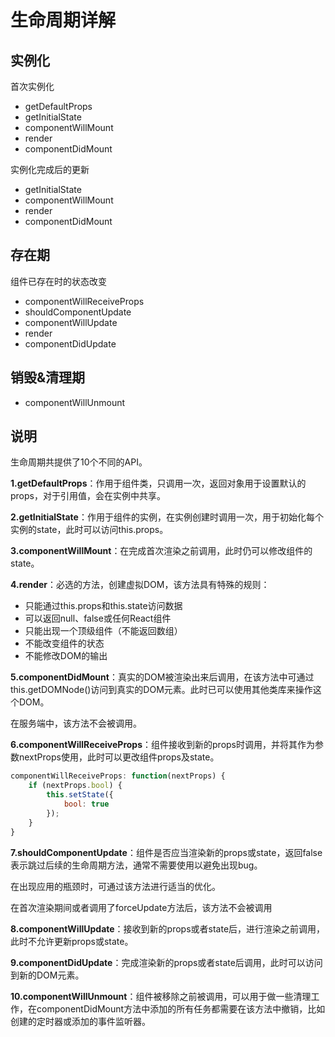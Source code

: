 # 生命周期详解

## 实例化

首次实例化

- getDefaultProps
- getInitialState
- componentWillMount
- render
- componentDidMount

实例化完成后的更新

- getInitialState
- componentWillMount
- render
- componentDidMount

## 存在期

组件已存在时的状态改变

- componentWillReceiveProps
- shouldComponentUpdate
- componentWillUpdate
- render
- componentDidUpdate

## 销毁&清理期

- componentWillUnmount

## 说明

生命周期共提供了10个不同的API。

**1.getDefaultProps**：作用于组件类，只调用一次，返回对象用于设置默认的props，对于引用值，会在实例中共享。

**2.getInitialState**：作用于组件的实例，在实例创建时调用一次，用于初始化每个实例的state，此时可以访问this.props。

**3.componentWillMount**：在完成首次渲染之前调用，此时仍可以修改组件的state。

**4.render**：必选的方法，创建虚拟DOM，该方法具有特殊的规则：

- 只能通过this.props和this.state访问数据
- 可以返回null、false或任何React组件
- 只能出现一个顶级组件（不能返回数组）
- 不能改变组件的状态
- 不能修改DOM的输出

**5.componentDidMount**：真实的DOM被渲染出来后调用，在该方法中可通过this.getDOMNode()访问到真实的DOM元素。此时已可以使用其他类库来操作这个DOM。

在服务端中，该方法不会被调用。

**6.componentWillReceiveProps**：组件接收到新的props时调用，并将其作为参数nextProps使用，此时可以更改组件props及state。

```js
componentWillReceiveProps: function(nextProps) {
    if (nextProps.bool) {
        this.setState({
            bool: true
        });
    }
}
```

**7.shouldComponentUpdate**：组件是否应当渲染新的props或state，返回false表示跳过后续的生命周期方法，通常不需要使用以避免出现bug。

在出现应用的瓶颈时，可通过该方法进行适当的优化。

在首次渲染期间或者调用了forceUpdate方法后，该方法不会被调用

**8.componentWillUpdate**：接收到新的props或者state后，进行渲染之前调用，此时不允许更新props或state。

**9.componentDidUpdate**：完成渲染新的props或者state后调用，此时可以访问到新的DOM元素。

**10.componentWillUnmount**：组件被移除之前被调用，可以用于做一些清理工作，在componentDidMount方法中添加的所有任务都需要在该方法中撤销，比如创建的定时器或添加的事件监听器。